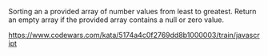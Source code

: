 Sorting an a provided array of number values from least to greatest. Return an empty array if the provided array contains a null or zero value.

https://www.codewars.com/kata/5174a4c0f2769dd8b1000003/train/javascript
